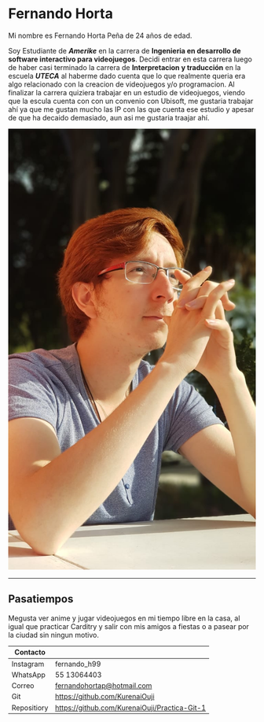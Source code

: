 # Fernando Horta

Mi nombre es Fernando Horta Peña de 24 años de edad.

Soy Estudiante de _**Amerike**_ en la carrera de **Ingenieria en desarrollo de software interactivo para videojuegos**. 
Decidi entrar en esta carrera luego de haber casi terminado la carrera de **Interpretacion y traducción** en la escuela _**UTECA**_ al haberme dado cuenta que lo que realmente queria era algo relacionado con la creacion de videojuegos y/o programacion. Al finalizar la carrera quiziera trabajar en un estudio de videojuegos, viendo que la escula cuenta con con un convenio con Ubisoft, me gustaria trabajar ahí ya que me gustan mucho las IP con las que cuenta ese estudio y apesar de que ha decaido demasiado, aun asi me gustaria traajar ahí.

![Imagen Yo](Assets/WhatsApp%20Image%202023-08-17%20at%2010.36.39%20AM.jpeg)

--- 

## Pasatiempos

Megusta ver anime y jugar videojuegos en mi tiempo libre en la casa, al igual que practicar Carditry y salir con mis amigos a fiestas o a pasear por la ciudad sin ningun motivo.

| Contacto |  |
| - | - |
| Instagram | fernando_h99 |
| WhatsApp | 55 13064403 |
| Correo | fernandohortap@hotmail.com |
| Git | https://github.com/KurenaiOuji |
| Repositiory | https://github.com/KurenaiOuji/Practica-Git-1 |